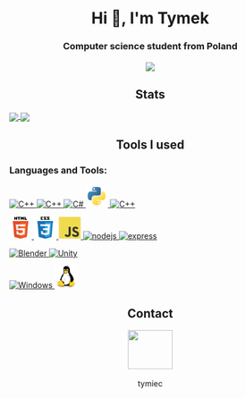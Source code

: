 <h1 align="center">Hi 👋, I'm Tymek</h1>

<h3 align="center">Computer science student from Poland</h3>
<!-- <h4 align="center">Currently working on my GameDev portfolio</h4> -->

<p align="center">
  <img align="center" src="https://komarev.com/ghpvc/?username=Tymiec&color=2596be">
</p>

<h2 align="center">Stats</h2>

<!-- &border_color=008000&title_color=008000&icon_color=008000&bg_color=00000000&text_color=afafaf -->
<!-- &card_width=297&title_color=008000&border_color=008000&bg_color=00000000&text_color=afafaf&hide=Jupyter%20Notebook,ShaderLab&langs_count=10 -->

<!-- <a href="https://github.com/anuraghazra/github-readme-stats">
  <img align="center" src="https://github-readme-stats.vercel.app/api?username=Tymiec&show_icons=true&count_private=true&include_all_commits=true&count_private=true&custom_title=My%20stats&line_height=28&locale=en&theme=gruvbox" />
</a> -->
<a href="https://github.com/anuraghazra/github-readme-stats">
  <img align="center" src="https://github-readme-stats.vercel.app/api?username=Tymiec&show_icons=true&count_private=true&count_private=true&custom_title=My%20stats&line_height=28&locale=en&theme=gruvbox" />
</a>
<a href="https://github.com/anuraghazra/github-readme-stats">
  <img align="center" src="https://github-readme-stats.vercel.app/api/top-langs/?username=Tymiec&layout=compact&custom_title=Used%20languages%20&langs_count=9&theme=gruvbox&card_width=297&hide=Jupyter%20Notebook,ShaderLab" />
</a>

<h2 align="center">Tools I used</h2>
<!-- https://devicon.dev/ /> -->
<h3 align="left">Languages and Tools:</h3>
<p align="left"> 
<a href="https://www.cplusplus.com/" target="_blank"> <img src="https://cdn.jsdelivr.net/gh/devicons/devicon/icons/c/c-original.svg" alt="C++" width="40" height="40"/> 
</a>
<a href="https://www.cplusplus.com/" target="_blank"> <img src="https://cdn.jsdelivr.net/gh/devicons/devicon/icons/cplusplus/cplusplus-original.svg" alt="C++" width="40" height="40"/> 
</a>
<a href="https://learn.microsoft.com/en-us/dotnet/csharp/" target="_blank"> <img src="https://cdn.jsdelivr.net/gh/devicons/devicon/icons/csharp/csharp-original.svg" alt="C#" width="40" height="40"/> 
</a>
<a href="https://www.python.org" target="_blank"> <img src="https://raw.githubusercontent.com/devicons/devicon/master/icons/python/python-original.svg" alt="python" width="40" height="40"/> 
</a>  
<a href="https://www.java.com/" target="_blank"> <img src="https://cdn.jsdelivr.net/gh/devicons/devicon/icons/java/java-original-wordmark.svg" alt="C++" width="40" height="40"/> </a>

<a href="https://www.w3.org/html/" target="_blank"> <img src="https://raw.githubusercontent.com/devicons/devicon/master/icons/html5/html5-original-wordmark.svg" alt="html5" width="40" height="40"/> </a> 
<a href="https://www.w3schools.com/css/" target="_blank"> <img src="https://raw.githubusercontent.com/devicons/devicon/master/icons/css3/css3-original-wordmark.svg" alt="css3" width="40" height="40"/> </a> <a href="https://developer.mozilla.org/en-US/docs/Web/JavaScript" target="_blank"> <img src="https://raw.githubusercontent.com/devicons/devicon/master/icons/javascript/javascript-original.svg" alt="javascript" width="40" height="40"/> </a> 
<a href="https://materializecss.com/" target="_blank"> </a>
<a href="https://nodejs.org" target="_blank"> <img src="https://cdn.jsdelivr.net/gh/devicons/devicon/icons/nodejs/nodejs-plain.svg" alt="nodejs" width="40" height="40"/> </a> 
<a href="https://expressjs.com" target="_blank"> <img src="https://cdn.jsdelivr.net/gh/devicons/devicon/icons/express/express-original.svg" alt="express" width="40" height="40"/> </a>

<a href="https://www.blender.org/" target="_blank"> <img src="https://cdn.jsdelivr.net/gh/devicons/devicon/icons/blender/blender-original.svg" alt="Blender" width="40" height="40"/>         <a href="https://unity.com/" target="_blank"> <img src="https://cdn.jsdelivr.net/gh/devicons/devicon/icons/unity/unity-original.svg" alt="Unity" width="40" height="40"/>
<!-- <a href="https://www.unrealengine.com/en-US" target="_blank"> <img src="https://cdn.jsdelivr.net/gh/devicons/devicon/icons/unrealengine/unrealengine-original-wordmark.svg" alt="Unreal" width="40" height="40"/>  -->

<a href="https://www.windows.com/" target="_blank"> <img src="https://cdn.jsdelivr.net/gh/devicons/devicon/icons/windows8/windows8-original.svg" alt="Windows" width="40" height="40"/> 
</a> <a href="https://www.linux.org/" target="_blank"> <img src="https://raw.githubusercontent.com/devicons/devicon/master/icons/linux/linux-original.svg" alt="linux" width="40" height="40"/> 
</a>
</p>
<h2 align="center">Contact</h2>

<p align="center">

<a href="https://discord.com/users/272423815219511296">
  <img src="https://cdn.jsdelivr.net/npm/simple-icons@3.0.1/icons/discord.svg" height="70" width="80">
</a>

<p align="center">
tymiec
</p>

</p>

